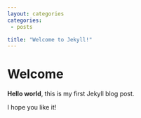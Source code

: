 ```yaml
---
layout: categories
categories: 
 - posts

title: "Welcome to Jekyll!"
---
```


# Welcome

**Hello world**, this is my first Jekyll blog post.

I hope you like it!

